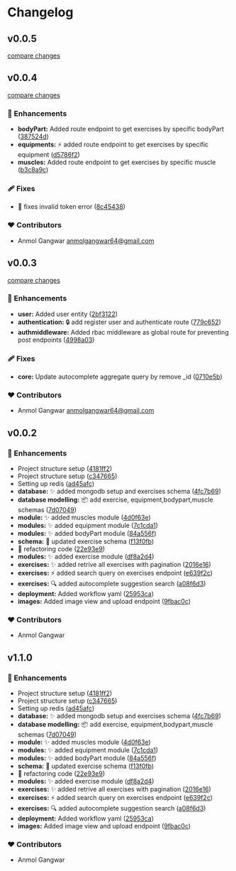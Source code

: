 # Changelog


## v0.0.5

[compare changes](https://github.com/cyberboyanmol/exercisedb-api/compare/v0.0.4...v0.0.5)

## v0.0.4

[compare changes](https://github.com/cyberboyanmol/exercisedb-api/compare/v0.0.3...v0.0.4)

### 🚀 Enhancements

- **bodyPart:** Added route endpoint to get exercises by specific bodyPart ([387524d](https://github.com/cyberboyanmol/exercisedb-api/commit/387524d))
- **equipments:** ⚡️  added route endpoint to get exercises by specific equipment ([d5786f2](https://github.com/cyberboyanmol/exercisedb-api/commit/d5786f2))
- **muscles:** Added route endpoint to get exercises by specific muscle ([b3c8a9c](https://github.com/cyberboyanmol/exercisedb-api/commit/b3c8a9c))

### 🩹 Fixes

- 🐛  fixes invalid token error ([8c45438](https://github.com/cyberboyanmol/exercisedb-api/commit/8c45438))

### ❤️ Contributors

- Anmol Gangwar <anmolgangwar64@gmail.com>

## v0.0.3

[compare changes](https://github.com/cyberboyanmol/exercisedb-api/compare/v0.0.2...v0.0.3)

### 🚀 Enhancements

- **user:** Added user entity ([2bf3122](https://github.com/cyberboyanmol/exercisedb-api/commit/2bf3122))
- **authentication:** 🔒️  add register user and authenticate route ([779c652](https://github.com/cyberboyanmol/exercisedb-api/commit/779c652))
- **authmiddleware:** Added rbac middleware as global route for preventing post endpoints ([4998a03](https://github.com/cyberboyanmol/exercisedb-api/commit/4998a03))

### 🩹 Fixes

- **core:** Update autocomplete aggregate query by remove _id ([0710e5b](https://github.com/cyberboyanmol/exercisedb-api/commit/0710e5b))

### ❤️ Contributors

- Anmol Gangwar <anmolgangwar64@gmail.com>

## v0.0.2


### 🚀 Enhancements

- Project structure setup ([4181ff2](https://github.com/cyberboyanmol/exercisedb-api/commit/4181ff2))
- Project structure setup ([c347665](https://github.com/cyberboyanmol/exercisedb-api/commit/c347665))
- Setting up redis ([ad45afc](https://github.com/cyberboyanmol/exercisedb-api/commit/ad45afc))
- **database:** ✨  added mongodb setup and exercises schema ([4fc7b69](https://github.com/cyberboyanmol/exercisedb-api/commit/4fc7b69))
- **database modelling:** 📦️  add exercise, equipment,bodypart,muscle schemas ([7d07049](https://github.com/cyberboyanmol/exercisedb-api/commit/7d07049))
- **module:** ✨  added muscles module ([4d0f63e](https://github.com/cyberboyanmol/exercisedb-api/commit/4d0f63e))
- **modules:** ✨  added equipment module ([7c1cda1](https://github.com/cyberboyanmol/exercisedb-api/commit/7c1cda1))
- **modules:** ✨  added bodyPart module ([84a556f](https://github.com/cyberboyanmol/exercisedb-api/commit/84a556f))
- **schema:** 🔨  updated exercise schema ([f13f0fb](https://github.com/cyberboyanmol/exercisedb-api/commit/f13f0fb))
- 🔨  refactoring code ([22e93e9](https://github.com/cyberboyanmol/exercisedb-api/commit/22e93e9))
- **modules:** ✨  added exercise module ([df8a2d4](https://github.com/cyberboyanmol/exercisedb-api/commit/df8a2d4))
- **exercises:** ✨  added retrive all exercises with pagination ([2016e16](https://github.com/cyberboyanmol/exercisedb-api/commit/2016e16))
- **exercises:** ⚡️  added search query on exercises endpoint ([e639f2c](https://github.com/cyberboyanmol/exercisedb-api/commit/e639f2c))
- **exercises:** 🔍️  added autocomplete suggestion search ([a08f6d3](https://github.com/cyberboyanmol/exercisedb-api/commit/a08f6d3))
- **deployment:** Added workflow yaml ([25953ca](https://github.com/cyberboyanmol/exercisedb-api/commit/25953ca))
- **images:** Added image view and  upload endpoint ([9fbac0c](https://github.com/cyberboyanmol/exercisedb-api/commit/9fbac0c))

### ❤️ Contributors

- Anmol Gangwar 

## v1.1.0


### 🚀 Enhancements

- Project structure setup ([4181ff2](https://github.com/cyberboyanmol/exercisedb-api/commit/4181ff2))
- Project structure setup ([c347665](https://github.com/cyberboyanmol/exercisedb-api/commit/c347665))
- Setting up redis ([ad45afc](https://github.com/cyberboyanmol/exercisedb-api/commit/ad45afc))
- **database:** ✨  added mongodb setup and exercises schema ([4fc7b69](https://github.com/cyberboyanmol/exercisedb-api/commit/4fc7b69))
- **database modelling:** 📦️  add exercise, equipment,bodypart,muscle schemas ([7d07049](https://github.com/cyberboyanmol/exercisedb-api/commit/7d07049))
- **module:** ✨  added muscles module ([4d0f63e](https://github.com/cyberboyanmol/exercisedb-api/commit/4d0f63e))
- **modules:** ✨  added equipment module ([7c1cda1](https://github.com/cyberboyanmol/exercisedb-api/commit/7c1cda1))
- **modules:** ✨  added bodyPart module ([84a556f](https://github.com/cyberboyanmol/exercisedb-api/commit/84a556f))
- **schema:** 🔨  updated exercise schema ([f13f0fb](https://github.com/cyberboyanmol/exercisedb-api/commit/f13f0fb))
- 🔨  refactoring code ([22e93e9](https://github.com/cyberboyanmol/exercisedb-api/commit/22e93e9))
- **modules:** ✨  added exercise module ([df8a2d4](https://github.com/cyberboyanmol/exercisedb-api/commit/df8a2d4))
- **exercises:** ✨  added retrive all exercises with pagination ([2016e16](https://github.com/cyberboyanmol/exercisedb-api/commit/2016e16))
- **exercises:** ⚡️  added search query on exercises endpoint ([e639f2c](https://github.com/cyberboyanmol/exercisedb-api/commit/e639f2c))
- **exercises:** 🔍️  added autocomplete suggestion search ([a08f6d3](https://github.com/cyberboyanmol/exercisedb-api/commit/a08f6d3))
- **deployment:** Added workflow yaml ([25953ca](https://github.com/cyberboyanmol/exercisedb-api/commit/25953ca))
- **images:** Added image view and  upload endpoint ([9fbac0c](https://github.com/cyberboyanmol/exercisedb-api/commit/9fbac0c))

### ❤️ Contributors

- Anmol Gangwar 


